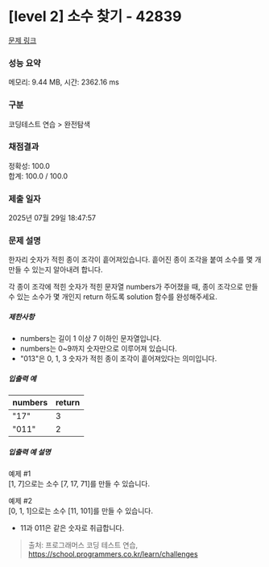 # [level 2] 소수 찾기 - 42839 

[문제 링크](https://school.programmers.co.kr/learn/courses/30/lessons/42839) 

### 성능 요약

메모리: 9.44 MB, 시간: 2362.16 ms

### 구분

코딩테스트 연습 > 완전탐색

### 채점결과

정확성: 100.0<br/>합계: 100.0 / 100.0

### 제출 일자

2025년 07월 29일 18:47:57

### 문제 설명

<p>한자리 숫자가 적힌 종이 조각이 흩어져있습니다. 흩어진 종이 조각을 붙여 소수를 몇 개 만들 수 있는지 알아내려 합니다.</p>

<p>각 종이 조각에 적힌 숫자가 적힌 문자열 numbers가 주어졌을 때, 종이 조각으로 만들 수 있는 소수가 몇 개인지 return 하도록 solution 함수를 완성해주세요.</p>

<h5>제한사항</h5>

<ul>
<li>numbers는 길이 1 이상 7 이하인 문자열입니다.</li>
<li>numbers는 0~9까지 숫자만으로 이루어져 있습니다.</li>
<li>"013"은 0, 1, 3 숫자가 적힌 종이 조각이 흩어져있다는 의미입니다.</li>
</ul>

<h5>입출력 예</h5>
<table class="table">
        <thead><tr>
<th>numbers</th>
<th>return</th>
</tr>
</thead>
        <tbody><tr>
<td>"17"</td>
<td>3</td>
</tr>
<tr>
<td>"011"</td>
<td>2</td>
</tr>
</tbody>
      </table>
<h5>입출력 예 설명</h5>

<p>예제 #1<br>
[1, 7]으로는 소수 [7, 17, 71]를 만들 수 있습니다.</p>

<p>예제 #2<br>
[0, 1, 1]으로는 소수 [11, 101]를 만들 수 있습니다.</p>

<ul>
<li>11과 011은 같은 숫자로 취급합니다.</li>
</ul>


> 출처: 프로그래머스 코딩 테스트 연습, https://school.programmers.co.kr/learn/challenges